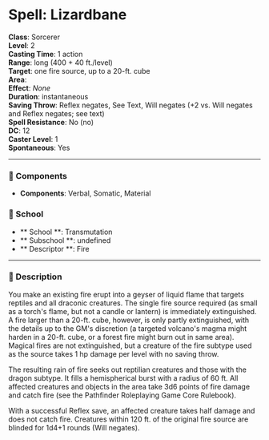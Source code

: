 
# Spell: Lizardbane
**Class**: Sorcerer  
**Level**: 2  
**Casting Time**: 1 action  
**Range**: long (400 + 40 ft./level)  
**Target**: one fire source, up to a 20-ft. cube  
**Area**:   
**Effect**: _None_  
**Duration**: instantaneous  
**Saving Throw**: Reflex negates, See Text, Will negates (+2 vs. Will negates and Reflex negates; see text)  
**Spell Resistance**: No (no)  
**DC**: 12  
**Caster Level**: 1  
**Spontaneous**: Yes

---

### 🔮 Components
- **Components**: Verbal, Somatic, Material

### 🏫 School
- ** School **: Transmutation
- ** Subschool **: undefined
- ** Descriptor **: Fire
---

### 📜 Description
You make an existing fire erupt into a geyser of liquid flame that targets reptiles and all draconic creatures. The single fire source required (as small as a torch's flame, but not a candle or lantern) is immediately extinguished. A fire larger than a 20-ft. cube, however, is only partly extinguished, with the details up to the GM's discretion (a targeted volcano's magma might harden in a 20-ft. cube, or a forest fire might burn out in same area). Magical fires are not extinguished, but a creature of the fire subtype used as the source takes 1 hp damage per level with no saving throw.

The resulting rain of fire seeks out reptilian creatures and those with the dragon subtype. It fills a hemispherical burst with a radius of 60 ft. All affected creatures and objects in the area take 3d6 points of fire damage and catch fire (see the Pathfinder Roleplaying Game Core Rulebook).

With a successful Reflex save, an affected creature takes half damage and does not catch fire. Creatures within 120 ft. of the original fire source are blinded for 1d4+1 rounds (Will negates).
